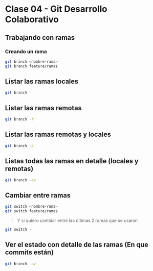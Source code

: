 # Clase 04 - Git Desarrollo Colaborativo

## Trabajando con ramas

### Creando un rama

```sh
git branch <nombre-rama>
git branch feature/ramas
```

## Listar las ramas locales

```sh
git branch
```

## Listar las ramas remotas

```sh
git branch -r
```

## Listar las ramas remotas y locales

```sh
git branch -a
```

## Listas todas las ramas en detalle (locales y remotas)

```sh
git branch -av
```

## Cambiar entre ramas

```sh
git switch <nombre-rama>
git switch feature/ramas
```

> Y si quiero cambiar entre las últimas 2 ramas que se usaron

```sh
git switch -
```

## Ver el estado con detalle de las ramas (En que commits están)

```sh
git branch -av
```